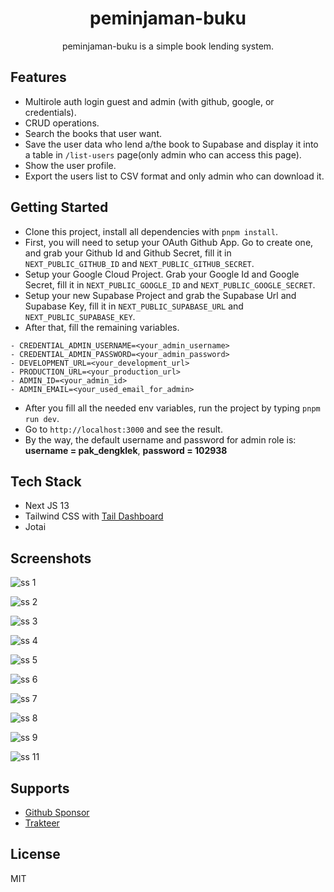 <div align="center">
  <h1>peminjaman-buku</h1>
  <p>peminjaman-buku is a simple book lending system.</p>
</div>

## Features

- Multirole auth login guest and admin (with github, google, or credentials).
- CRUD operations.
- Search the books that user want.
- Save the user data who lend a/the book to Supabase and display it into a table in `/list-users` page(only admin who can access this page).
- Show the user profile.
- Export the users list to CSV format and only admin who can download it.

## Getting Started

- Clone this project, install all dependencies with `pnpm install`.
- First, you will need to setup your OAuth Github App. Go to create one, and grab your Github Id and Github Secret, fill it in `NEXT_PUBLIC_GITHUB_ID` and `NEXT_PUBLIC_GITHUB_SECRET`.
- Setup your Google Cloud Project. Grab your Google Id and Google Secret, fill it in `NEXT_PUBLIC_GOOGLE_ID` and `NEXT_PUBLIC_GOOGLE_SECRET`.
- Setup your new Supabase Project and grab the Supabase Url and Supabase Key, fill it in `NEXT_PUBLIC_SUPABASE_URL` and `NEXT_PUBLIC_SUPABASE_KEY`.
- After that, fill the remaining variables.

```
- CREDENTIAL_ADMIN_USERNAME=<your_admin_username>
- CREDENTIAL_ADMIN_PASSWORD=<your_admin_password>
- DEVELOPMENT_URL=<your_development_url>
- PRODUCTION_URL=<your_production_url>
- ADMIN_ID=<your_admin_id>
- ADMIN_EMAIL=<your_used_email_for_admin>
```

- After you fill all the needed env variables, run the project by typing `pnpm run dev`.
- Go to `http://localhost:3000` and see the result.
- By the way, the default username and password for admin role is: **username = pak_dengklek**, **password = 102938**

## Tech Stack

- Next JS 13
- Tailwind CSS with [Tail Dashboard](https://github.com/TailAdmin/free-nextjs-admin-dashboard)
- Jotai

## Screenshots

![ss 1](/public/images/docs/ss-1.png)

![ss 2](/public/images/docs/ss-2.png)

![ss 3](/public/images/docs/ss-3.png)

![ss 4](/public/images/docs/ss-4.png)

![ss 5](/public/images/docs/ss-5.png)

![ss 6](/public/images/docs/ss-6.png)

![ss 7](/public/images/docs/ss-7.png)

![ss 8](/public/images/docs/ss-8.png)

![ss 9](/public/images/docs/ss-9.png)

![ss 11](/public/images/docs/ss-11.png)

## Supports

- [Github Sponsor](https://github.com/sponsors/haikelz)
- [Trakteer](https://trakteer.id/haikelz/tip)

## License

MIT
